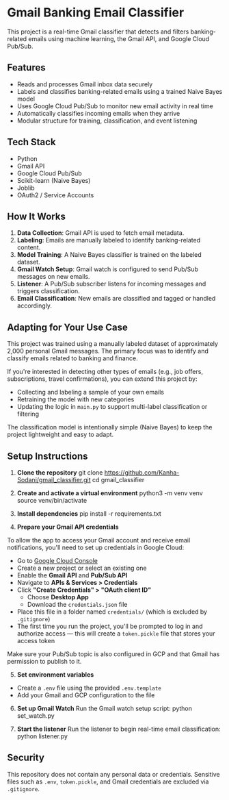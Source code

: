 # Gmail Banking Email Classifier

This project is a real-time Gmail classifier that detects and filters banking-related emails using machine learning, the Gmail API, and Google Cloud Pub/Sub.

## Features

- Reads and processes Gmail inbox data securely
- Labels and classifies banking-related emails using a trained Naive Bayes model
- Uses Google Cloud Pub/Sub to monitor new email activity in real time
- Automatically classifies incoming emails when they arrive
- Modular structure for training, classification, and event listening

## Tech Stack

- Python
- Gmail API
- Google Cloud Pub/Sub
- Scikit-learn (Naive Bayes)
- Joblib
- OAuth2 / Service Accounts

## How It Works

1. **Data Collection**: Gmail API is used to fetch email metadata.
2. **Labeling**: Emails are manually labeled to identify banking-related content.
3. **Model Training**: A Naive Bayes classifier is trained on the labeled dataset.
4. **Gmail Watch Setup**: Gmail watch is configured to send Pub/Sub messages on new emails.
5. **Listener**: A Pub/Sub subscriber listens for incoming messages and triggers classification.
6. **Email Classification**: New emails are classified and tagged or handled accordingly.


## Adapting for Your Use Case

This project was trained using a manually labeled dataset of approximately 2,000 personal Gmail messages. The primary focus was to identify and classify emails related to banking and finance.

If you're interested in detecting other types of emails (e.g., job offers, subscriptions, travel confirmations), you can extend this project by:

- Collecting and labeling a sample of your own emails
- Retraining the model with new categories
- Updating the logic in `main.py` to support multi-label classification or filtering

The classification model is intentionally simple (Naive Bayes) to keep the project lightweight and easy to adapt. 



## Setup Instructions

1. **Clone the repository**
git clone https://github.com/Kanha-Sodani/gmail_classifier.git
cd gmail_classifier

2. **Create and activate a virtual environment**
python3 -m venv venv
source venv/bin/activate

3. **Install dependencies**
pip install -r requirements.txt

4. **Prepare your Gmail API credentials**

To allow the app to access your Gmail account and receive email notifications, you'll need to set up credentials in Google Cloud:

- Go to [Google Cloud Console](https://console.cloud.google.com/)
- Create a new project or select an existing one
- Enable the **Gmail API** and **Pub/Sub API**
- Navigate to **APIs & Services > Credentials**
- Click **"Create Credentials" > "OAuth client ID"**
  - Choose **Desktop App**
  - Download the `credentials.json` file
- Place this file in a folder named `credentials/` (which is excluded by `.gitignore`)
- The first time you run the project, you'll be prompted to log in and authorize access — this will create a `token.pickle` file that stores your access token

Make sure your Pub/Sub topic is also configured in GCP and that Gmail has permission to publish to it.

5. **Set environment variables**

- Create a `.env` file using the provided `.env.template`
- Add your Gmail and GCP configuration to the file

6. **Set up Gmail Watch** Run the Gmail watch setup script: python set_watch.py

7. **Start the listener** Run the listener to begin real-time email classification: python listener.py

## Security

This repository does not contain any personal data or credentials. Sensitive files such as `.env`, `token.pickle`, and Gmail credentials are excluded via `.gitignore`.
